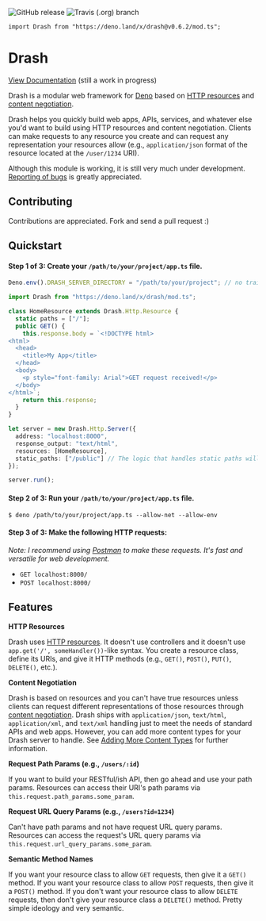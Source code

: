 ![GitHub release](https://img.shields.io/github/release/crookse/deno-drash.svg?label=latest) ![Travis (.org) branch](https://img.shields.io/travis/crookse/deno-drash/v0.5.0.svg)

`import Drash from "https://deno.land/x/drash@v0.6.2/mod.ts";`

# Drash

[View Documentation](https://crookse.github.io/deno-drash/#/) (still a work in progress)

Drash is a modular web framework for [Deno](https://deno.land) based on [HTTP resources](https://developer.mozilla.org/en-US/docs/Web/HTTP/Basics_of_HTTP/Identifying_resources_on_the_Web) and [content negotiation](https://developer.mozilla.org/en-US/docs/Web/HTTP/Content_negotiation).

Drash helps you quickly build web apps, APIs, services, and whatever else you'd want to build using HTTP resources and content negotiation. Clients can make requests to any resource you create and can request any representation your resources allow (e.g., `application/json` format of the resource located at the `/user/1234` URI).

Although this module is working, it is still very much under development. [Reporting of bugs](https://github.com/crookse/deno-drash/issues) is greatly appreciated.

## Contributing

Contributions are appreciated. Fork and send a pull request :)

## Quickstart

#### Step 1 of 3: Create your `/path/to/your/project/app.ts` file.

```typescript
Deno.env().DRASH_SERVER_DIRECTORY = "/path/to/your/project"; // no trailing slash

import Drash from "https://deno.land/x/drash/mod.ts";

class HomeResource extends Drash.Http.Resource {
  static paths = ["/"];
  public GET() {
    this.response.body = `<!DOCTYPE html>
<html>
  <head>
    <title>My App</title>
  </head>
  <body>
    <p style="font-family: Arial">GET request received!</p>
  </body>
</html>`;
    return this.response;
  }
}

let server = new Drash.Http.Server({
  address: "localhost:8000",
  response_output: "text/html",
  resources: [HomeResource],
  static_paths: ["/public"] // The logic that handles static paths will prepend the value of Deno.env().DRASH_SERVER_DIRECTORY to "/public"
});

server.run();
```

#### Step 2 of 3: Run your `/path/to/your/project/app.ts` file.

```shell
$ deno /path/to/your/project/app.ts --allow-net --allow-env
```

#### Step 3 of 3: Make the following HTTP requests:

_Note: I recommend using [Postman](https://www.getpostman.com/) to make these requests. It's fast and versatile for web development._

- `GET localhost:8000/`
- `POST localhost:8000/`

## Features

**HTTP Resources**

Drash uses [HTTP resources](https://developer.mozilla.org/en-US/docs/Web/HTTP/Basics_of_HTTP/Identifying_resources_on_the_Web). It doesn't use controllers and it doesn't use `app.get('/', someHandler())`-like syntax. You create a resource class, define its URIs, and give it HTTP methods (e.g., `GET()`, `POST()`, `PUT()`, `DELETE()`, etc.).

**Content Negotiation**

Drash is based on resources and you can't have true resources unless clients can request different representations of those resources through [content negotiation](https://developer.mozilla.org/en-US/docs/Web/HTTP/Content_negotiation). Drash ships with `application/json`, `text/html`, `application/xml`, and `text/xml` handling just to meet the needs of standard APIs and web apps. However, you can add more content types for your Drash server to handle. See [Adding More Content Types](https://crookse.github.io/deno-drash/#/tutorials/adding-content-types) for further information.

**Request Path Params (e.g., `/users/:id`)**

If you want to build your RESTful/ish API, then go ahead and use your path params. Resources can access their URI's path params via `this.request.path_params.some_param`.

**Request URL Query Params (e.g., `/users?id=1234`)**

Can't have path params and not have request URL query params. Resources can access the request's URL query params via `this.request.url_query_params.some_param`.

**Semantic Method Names**

If you want your resource class to allow `GET` requests, then give it a `GET()` method. If you want your resource class to allow `POST` requests, then give it a `POST()` method. If you don't want your resource class to allow `DELETE` requests, then don't give your resource class a `DELETE()` method. Pretty simple ideology and very semantic.
